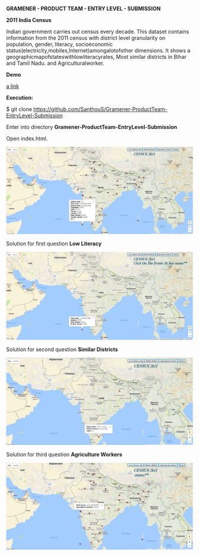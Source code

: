 **GRAMENER - PRODUCT TEAM - ENTRY LEVEL - SUBMISSION**

**2011 India Census**

Indian government carries out census every decade. This dataset contains information from the 2011 census with district 
level granularity on population, gender, literacy, socioeconomic status(electricity,mobiles,Internet)amongalotofother 
dimensions. It shows a geographicmapofstateswithlowliteracyrates, Most similar districts in Bihar and Tamil Nadu. and
Agriculturalworker.

**Demo** 

[a link](https://santhous.github.io)

**Execution:**

$ git clone https://github.com/SanthouS/Gramener-ProductTeam-EntryLevel-Submission

Enter into directory **Gramener-ProductTeam-EntryLevel-Submission**

Open index.html.

![Screenshot 1](https://github.com/SanthouS/Gramener-ProductTeam-EntryLevel-Submission/blob/master/index.jpg?raw=true "Index")

Solution for first question **Low Literacy**

![Screenshot 2](https://github.com/SanthouS/Gramener-ProductTeam-EntryLevel-Submission/blob/master/low_literacy.png?raw=true "Low Literacy")

Solution for second question **Similar Districts**

![Screenshot 3](https://github.com/SanthouS/Gramener-ProductTeam-EntryLevel-Submission/blob/master/similar_districts.png?raw=true "Similar Districts")

Solution for third question **Agriculture Workers**

![Screenshot 4](https://github.com/SanthouS/Gramener-ProductTeam-EntryLevel-Submission/blob/master/agriculture_workers.png?raw=true "Agriculture Workers")


